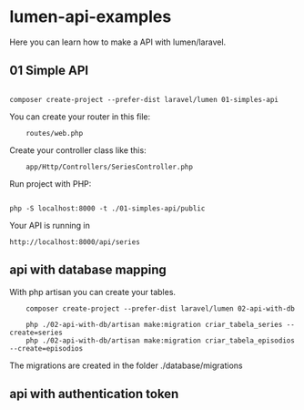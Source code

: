 # lumen-api-examples
Here you can learn how to make a API with lumen/laravel.


## 01 Simple API


<code>
composer create-project --prefer-dist laravel/lumen 01-simples-api
</code>

You can create your router in this file: 

        routes/web.php 

Create your controller class like this: 

        app/Http/Controllers/SeriesController.php

Run project with PHP:  

<code>
php -S localhost:8000 -t ./01-simples-api/public
</code>

Your API is running in 

    http://localhost:8000/api/series

## api with database mapping

With php artisan you can create your tables. 


        composer create-project --prefer-dist laravel/lumen 02-api-with-db

        php ./02-api-with-db/artisan make:migration criar_tabela_series --create=series
        php ./02-api-with-db/artisan make:migration criar_tabela_episodios --create=episodios
        
The migrations are created in the folder ./database/migrations


## api with authentication token

